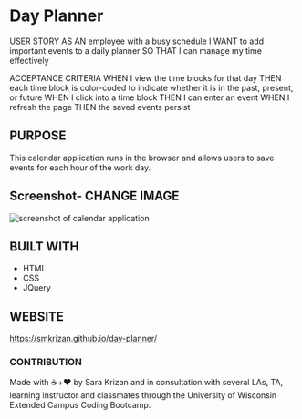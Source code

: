 # Day Planner

USER STORY
AS AN employee with a busy schedule
I WANT to add important events to a daily planner
SO THAT I can manage my time effectively

ACCEPTANCE CRITERIA
WHEN I view the time blocks for that day
THEN each time block is color-coded to indicate whether it is in the past, present, or future
WHEN I click into a time block
THEN I can enter an event
WHEN I refresh the page
THEN the saved events persist

## PURPOSE
This calendar application runs in the browser and allows users to save events for each hour of the work day.

## Screenshot- CHANGE IMAGE
<img src="./mock-up.png" alt="screenshot of calendar application">

## BUILT WITH
* HTML
* CSS
* JQuery

## WEBSITE
https://smkrizan.github.io/day-planner/

### CONTRIBUTION
Made with ☕+❤️ by Sara Krizan and in consultation with several LAs, TA, learning instructor and classmates through the University of Wisconsin Extended Campus Coding Bootcamp.
